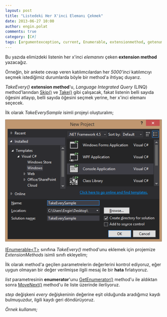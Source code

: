 ```yaml
---
layout: post
title: "Listedeki Her X'inci Elemanı Çekmek"
date: 2013-06-27 10:00
author: engin.polat
comments: true
category: [C#]
tags: [argumentexception, current, Enumerable, extensionmethod, getenumerator, IEnumerable, ienumerator, interface, linq, method, MoveNext, range, return, skip, take, throw, while, yield]
---
```

Bu yazıda elimizdeki listenin her x'inci *elemanını* çeken **extension method** yazacağız.

Örneğin, bir ankete cevap veren katılımcılardan her *5000'inci* katılımcıyı seçmek istediğimiz durumlarda böyle bir method'a ihtiyaç duyarız.

*TakeEvery()* **extension method**'u, *Language Integrated Query* (LINQ) method'larından <a href="http://msdn.microsoft.com/en-us/library/bb358985.aspx" title="Enumerable.Skip&lt;TSource&gt; Method" target="_blank" rel="noopener">Skip()</a> ve <a href="http://msdn.microsoft.com/en-us/library/bb503062.aspx" title="Enumerable.Take&lt;TSource&gt; Method" target="_blank" rel="noopener">Take()</a> gibi çalışacak, fakat listenin belli sayıda öğesini atlayıp, belli sayıda öğesini seçmek yerine, her x'inci elemanı seçecek.

İlk olarak *TakeEverySample* isimli projeyi oluşturalım;

![](/assets/uploads/2013/06/TakeEvery-1.png)

<a href="http://msdn.microsoft.com/en-us/library/9eekhta0.aspx" title="IEnumerable&lt;T&gt; Interface" target="_blank" rel="noopener">IEnumerable&lt;T&gt;</a> sınıfına *TakeEvery()* method'unu eklemek için projemize *ExtensionMethods* isimli sınıfı ekleyelim;

<script src="https://gist.github.com/polatengin/615467d1a36fae0d77d18f32b71c1db6.js?file=ExtensionMethods.cs"></script>

İlk olarak method'a geçilen parametrelerin değerlerini kontrol ediyoruz, eğer uygun olmayan bir değer verilmişse ilgili mesaj ile bir **hata** fırlatıyoruz.

*list* parametresinin **enumerator**'unu <a href="http://msdn.microsoft.com/library/system.collections.ienumerable.getenumerator" title="IEnumerable.GetEnumerator Method" target="_blank" rel="noopener">GetEnumerator()</a> method'u ile aldıktan sonra <a href="http://msdn.microsoft.com/library/system.collections.ienumerator.movenext" title="IEnumerator.MoveNext Method" target="_blank" rel="noopener">MoveNext()</a> method'u ile liste üzerinde ilerliyoruz.

*step* değişkeni *every* değişkeninin değerine eşit olduğunda aradığımız kaydı bulmuşuzdur, ilgili kaydı geri döndürüyoruz.

*Örnek kullanım;*

<script src="https://gist.github.com/polatengin/615467d1a36fae0d77d18f32b71c1db6.js?file=Program.cs"></script>
